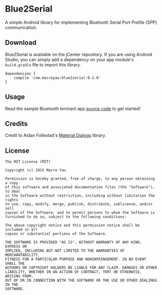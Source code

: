 # Blue2Serial

A simple Android library for implementing Bluetooth Serial Port Profile (SPP) communication.

## Download

Blue2Serial is available on the jCenter repository. If you are using Android Studio, you can simply add a dependency on your app module's `build.gradle` file to import this library.
```Gradle
dependencies {
    compile 'com.macroyau:blue2serial:0.1.0'
}
```

## Usage

Read the sample Bluetooth termianl app [source code](https://github.com/MacroYau/Blue2Serial/blob/master/app/src/main/java/com/macroyau/blue2serial/demo/TerminalActivity.java) to get started!

## Credits

Credit to Aidan Follestad's [Material Dialogs](https://github.com/afollestad/material-dialogs) library.

## License

```
The MIT License (MIT)

Copyright (c) 2015 Macro Yau

Permission is hereby granted, free of charge, to any person obtaining a copy
of this software and associated documentation files (the "Software"), to deal
in the Software without restriction, including without limitation the rights
to use, copy, modify, merge, publish, distribute, sublicense, and/or sell
copies of the Software, and to permit persons to whom the Software is
furnished to do so, subject to the following conditions:

The above copyright notice and this permission notice shall be included in all
copies or substantial portions of the Software.

THE SOFTWARE IS PROVIDED "AS IS", WITHOUT WARRANTY OF ANY KIND, EXPRESS OR
IMPLIED, INCLUDING BUT NOT LIMITED TO THE WARRANTIES OF MERCHANTABILITY,
FITNESS FOR A PARTICULAR PURPOSE AND NONINFRINGEMENT. IN NO EVENT SHALL THE
AUTHORS OR COPYRIGHT HOLDERS BE LIABLE FOR ANY CLAIM, DAMAGES OR OTHER
LIABILITY, WHETHER IN AN ACTION OF CONTRACT, TORT OR OTHERWISE, ARISING FROM,
OUT OF OR IN CONNECTION WITH THE SOFTWARE OR THE USE OR OTHER DEALINGS IN THE
SOFTWARE.
```
